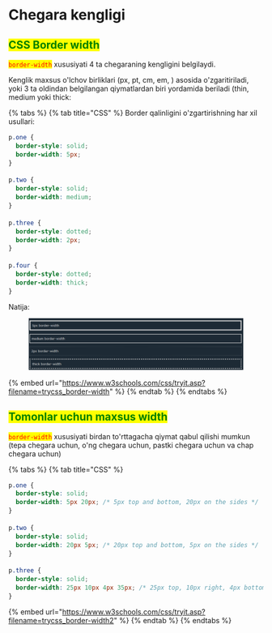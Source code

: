 # Chegara kengligi

## <mark style="color:green;">CSS Border width</mark> <a href="#css-border-kengligi" id="css-border-kengligi"></a>

<mark style="color:red;">`border-width`</mark> xususiyati 4 ta chegaraning kengligini belgilaydi.

Kenglik maxsus o'lchov birliklari (px, pt, cm, em, )  asosida o'zgaritiriladi, yoki 3 ta oldindan belgilangan qiymatlardan biri yordamida beriladi (thin, medium yoki thick:

{% tabs %}
{% tab title="CSS" %}
Border qalinligini o'zgartirishning har xil usullari:

```css
p.one {
  border-style: solid;
  border-width: 5px;
}

p.two {
  border-style: solid;
  border-width: medium;
}

p.three {
  border-style: dotted;
  border-width: 2px;
}

p.four {
  border-style: dotted;
  border-width: thick;
}
```

Natija:

<figure><img src="../../../.gitbook/assets/image (82).png" alt=""><figcaption></figcaption></figure>

{% embed url="https://www.w3schools.com/css/tryit.asp?filename=trycss_border-width" %}
{% endtab %}
{% endtabs %}

## <mark style="color:green;">Tomonlar uchun maxsus width</mark> <a href="#maxsus-yon-kengliklar" id="maxsus-yon-kengliklar"></a>

<mark style="color:red;">`border-width`</mark> xususiyati birdan to'rttagacha qiymat qabul qilishi mumkun (tepa chegara uchun, o'ng chegara uchun, pastki chegara uchun va chap chegara uchun)

{% tabs %}
{% tab title="CSS" %}
```css
p.one {
  border-style: solid;
  border-width: 5px 20px; /* 5px top and bottom, 20px on the sides */
}

p.two {
  border-style: solid;
  border-width: 20px 5px; /* 20px top and bottom, 5px on the sides */
}

p.three {
  border-style: solid;
  border-width: 25px 10px 4px 35px; /* 25px top, 10px right, 4px bottom and 35px left */
}
```

{% embed url="https://www.w3schools.com/css/tryit.asp?filename=trycss_border-width2" %}
{% endtab %}
{% endtabs %}
